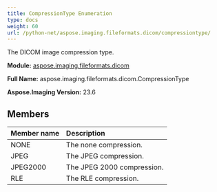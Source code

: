 ```yaml
---
title: CompressionType Enumeration
type: docs
weight: 60
url: /python-net/aspose.imaging.fileformats.dicom/compressiontype/
---
```


The DICOM image compression type.

**Module:** [aspose.imaging.fileformats.dicom](/imaging/python-net/aspose.imaging.fileformats.dicom/)

**Full Name:** aspose.imaging.fileformats.dicom.CompressionType

**Aspose.Imaging Version:** 23.6

## **Members**
| **Member name** | **Description** |
| :- | :- |
| NONE | The none compression. |
| JPEG | The JPEG compression. |
| JPEG2000 | The JPEG 2000 compression. |
| RLE | The RLE compression. |
